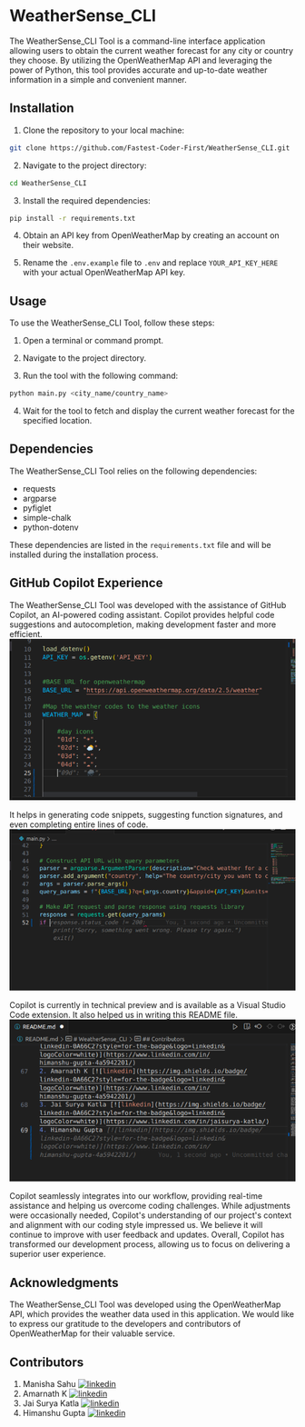 # WeatherSense_CLI

The WeatherSense_CLI Tool is a command-line interface application allowing users to obtain the current weather forecast for any city or country they choose. By utilizing the OpenWeatherMap API and leveraging the power of Python, this tool provides accurate and up-to-date weather information in a simple and convenient manner.

## Installation

1. Clone the repository to your local machine:
```bash
git clone https://github.com/Fastest-Coder-First/WeatherSense_CLI.git
```
2. Navigate to the project directory:
```bash
cd WeatherSense_CLI
```

3. Install the required dependencies:
```bash
pip install -r requirements.txt
```

4. Obtain an API key from OpenWeatherMap by creating an account on their website.

5. Rename the `.env.example` file to `.env` and replace `YOUR_API_KEY_HERE` with your actual OpenWeatherMap API key.

## Usage

To use the WeatherSense_CLI Tool, follow these steps:

1. Open a terminal or command prompt.

2. Navigate to the project directory.

3. Run the tool with the following command:
```bash
python main.py <city_name/country_name>
```

4. Wait for the tool to fetch and display the current weather forecast for the specified location.

## Dependencies

The WeatherSense_CLI Tool relies on the following dependencies:
- requests
- argparse
- pyfiglet
- simple-chalk
- python-dotenv

These dependencies are listed in the `requirements.txt` file and will be installed during the installation process.

## GitHub Copilot Experience

The WeatherSense_CLI Tool was developed with the assistance of GitHub Copilot, an AI-powered coding assistant. Copilot provides helpful code suggestions and autocompletion, making development faster and more efficient.
![suggestions](./screenshots/suggestions.png "Copilot Suggestions")

It helps in generating code snippets, suggesting function signatures, and even completing entire lines of code.
![code](./screenshots/code.png "Copilot Suggestions") 

Copilot is currently in technical preview and is available as a Visual Studio Code extension. It also helped us in writing this README file.
![readme](./screenshots/readme.png "Copilot Suggestions")

Copilot seamlessly integrates into our workflow, providing real-time assistance and helping us overcome coding challenges. While adjustments were occasionally needed, Copilot's understanding of our project's context and alignment with our coding style impressed us. 
We believe it will continue to improve with user feedback and updates. Overall, Copilot has transformed our development process, allowing us to focus on delivering a superior user experience.

## Acknowledgments

The WeatherSense_CLI Tool was developed using the OpenWeatherMap API, which provides the weather data used in this application. We would like to express our gratitude to the developers and contributors of OpenWeatherMap for their valuable service.


## Contributors

1. Manisha Sahu [![linkedin](https://img.shields.io/badge/linkedin-0A66C2?style=for-the-badge&logo=linkedin&logoColor=white)](https://www.linkedin.com/in/manisha-sahu-5575b9205/)
2. Amarnath K [![linkedin](https://img.shields.io/badge/linkedin-0A66C2?style=for-the-badge&logo=linkedin&logoColor=white)](https://www.linkedin.com/in/amarnath-k-232878210/)
3. Jai Surya Katla [![linkedin](https://img.shields.io/badge/linkedin-0A66C2?style=for-the-badge&logo=linkedin&logoColor=white)](https://www.linkedin.com/in/jaisurya-katla/)
4. Himanshu Gupta [![linkedin](https://img.shields.io/badge/linkedin-0A66C2?style=for-the-badge&logo=linkedin&logoColor=white)](https://www.linkedin.com/in/himanshu-gupta-4a5942201/)
